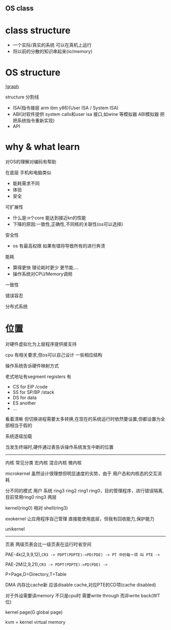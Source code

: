OS class
---

# class structure

 * 一个实际/真实的系统 可以在真机上运行
 * 将以前的分散的知识串起来(io/memory)

# OS structure

[!graph](#)

structure 分割线
 * ISA(指令接层 arm ibm y86)(User ISA / System ISA)
 * ABI(对软件提供 system calls和user isa 接口,如wine 等模拟器 ABI模拟器 把把系统指令重新实现)
 * API

# why & what learn

对OS的理解对编码有帮助

在底层 手机和电脑类似
 * 能耗需求不同
 * 体验
 * 安全 


可扩展性
 * 什么是:n个core 能达到接近kn的性能
 * 下降的原因:一致性,正确性,不同核的关联性(os可以选择)

安全性
 * os 有最高权限 如果有错将导致所有的进行奔溃

能耗 
 * 算得更快 理论耗时更少 更节能....
 * 操作系统对CPU/Memory调频 

一致性

错误容忍

分布式系统

# 位置

对硬件虚拟化为上层程序提供接支持

cpu 有相关要求,但os可以自己设计 一些相应结构

操作系统告诉硬件映射方式

老式地址有segment registers 有
 * CS for EIP /code
 * SS for SP/BP /stack
 * DS for data
 * ES another
 * ...

看着清晰 但切换进程需要太多转换,在现在的系统运行时依然要设置,但都设置为全部相当于假的

系统逐级加载


当发生终端时,硬件通过表告诉操作系统发生中断的位置

---

内核 常见分类 宏内核 混合内核 微内核

microkernel 虽然设计很理想但明显速度的劣势，由于 用户态和内核态的交互消耗

分不同的模式 用户 系统 ring3 ring2 ring1 ring0，目的管理程序，进行错误隔离,目前常用ring0 ring3 两层

kernel(ring0) 相对 shell(ring3)

exokernel 让应用程序自己管理 直接能使用底层，但我有回收能力,保护能力

unikernel

---

页表 两级页表会比一级页表在运行时省空间

PAE-4k(2,9,9,12),`CR3 -> PDPT(PDPTE)->PD(PDE) -> PT 中的每一项 叫 PTE -> `

PAE-2M(2,9,21),`CR3 -> PDPT(PDPTE)->PD(PDE) ->  `

P=Page,D=Directory,T=Table

DMA 内存比cache新 应该disable cache,对应PTE的CD项(cache disabled)

对于外设需要读memory 不只是cpu时 需要write through 而非write back(WT位)

kernel page(G global page)

kvm = kernel virtual memory




